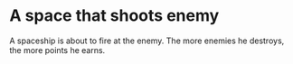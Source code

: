 # A space that shoots enemy
A spaceship is about to fire at the enemy. The more enemies he destroys, the more points he earns.